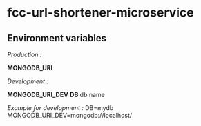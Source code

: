 # fcc-url-shortener-microservice

## Environment variables 

_Production :_

**MONGODB_URI**

_Development :_

**MONGODB_URI_DEV**
**DB**  db name

_Example for development :_
DB=mydb
MONGODB_URI_DEV=mongodb://localhost/
